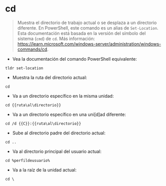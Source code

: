 # cd

> Muestra el directorio de trabajo actual o se desplaza a un directorio diferente.
> En PowerShell, este comando es un alias de `Set-Location`. Esta documentación está basada en la versión del símbolo del sistema (`cmd`) de `cd`.
> Más información: <https://learn.microsoft.com/windows-server/administration/windows-commands/cd>.

- Vea la documentación del comando PowerShell equivalente:

`tldr set-location`

- Muestra la ruta del directorio actual:

`cd`

- Va a un directorio específico en la misma unidad:

`cd {{ruta\al\directorio}}`

- Va a un directorio específico en una uni[d]ad diferente:

`cd /d {{C}}:{{ruta\al\directorio}}`

- Sube al directorio padre del directorio actual:

`cd ..`

- Va al directorio principal del usuario actual:

`cd %perfildeusuario%`

- Va a la raíz de la unidad actual:

`cd \`
